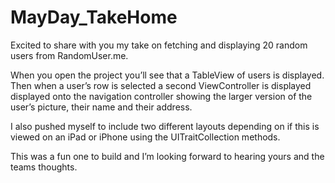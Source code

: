 # MayDay_TakeHome


Excited to share with you my take on fetching and displaying 20 random users from RandomUser.me. 

When you open the project you’ll see that a TableView of users is displayed. Then when a user’s row is selected a second ViewController is displayed displayed onto the navigation controller showing the larger version of the user’s picture, their name and their address.

I also pushed myself to include two different layouts depending on if this is viewed on an iPad or iPhone using the UITraitCollection methods.

This was a fun one to build and I’m looking forward to hearing yours and the teams thoughts.
